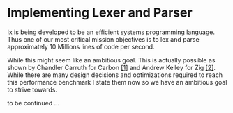 # Implementing Lexer and Parser

Ix is being developed to be an efficient systems programming
language. Thus one of our most critical mission objectives is to lex
and parse approximately 10 Millions lines of code per second.

While this might seem like an ambitious goal. This is actually
possible as shown by Chandler Carruth for Carbon
[[1]](ihttps://youtu.be/ZI198eFghJk?t=1458) and Andrew Kelley for Zig
[[2]](https://youtu.be/IroPQ150F6c?t=2567). While there are many
design decisions and optimizations required to reach this performance
benchmark I state them now so we have an ambitious goal to strive
towards.

to be continued ...

